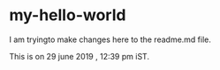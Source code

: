 # my-hello-world

I am tryingto make changes here to the readme.md file. 

This is on 29 june 2019 , 12:39 pm iST. 
